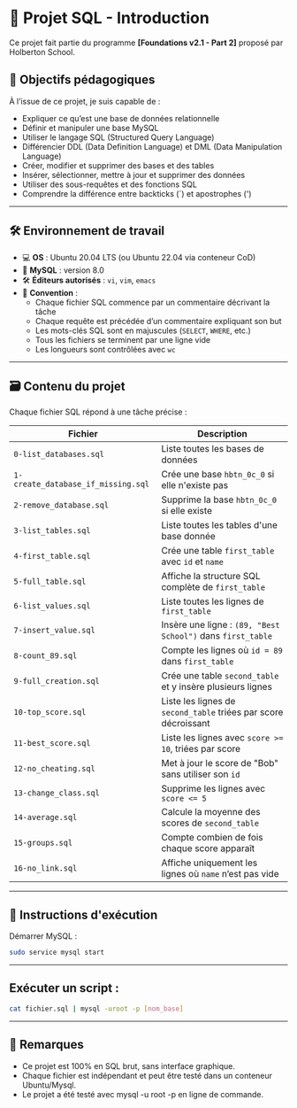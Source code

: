 # 📁 Projet SQL - Introduction

Ce projet fait partie du programme **[Foundations v2.1 - Part 2]** proposé par Holberton School.

## 🎯 Objectifs pédagogiques

À l’issue de ce projet, je suis capable de :
- Expliquer ce qu’est une base de données relationnelle
- Définir et manipuler une base MySQL
- Utiliser le langage SQL (Structured Query Language)
- Différencier DDL (Data Definition Language) et DML (Data Manipulation Language)
- Créer, modifier et supprimer des bases et des tables
- Insérer, sélectionner, mettre à jour et supprimer des données
- Utiliser des sous-requêtes et des fonctions SQL
- Comprendre la différence entre backticks (`) et apostrophes (')

---

## 🛠️ Environnement de travail

- 💻 **OS** : Ubuntu 20.04 LTS (ou Ubuntu 22.04 via conteneur CoD)
- 🧩 **MySQL** : version 8.0
- 🛠️ **Éditeurs autorisés** : `vi`, `vim`, `emacs`
- 📌 **Convention** :
  - Chaque fichier SQL commence par un commentaire décrivant la tâche
  - Chaque requête est précédée d’un commentaire expliquant son but
  - Les mots-clés SQL sont en majuscules (`SELECT`, `WHERE`, etc.)
  - Tous les fichiers se terminent par une ligne vide
  - Les longueurs sont contrôlées avec `wc`

---

## 🗃️ Contenu du projet

Chaque fichier SQL répond à une tâche précise :

| Fichier                         | Description                                                             |
|---------------------------------|-------------------------------------------------------------------------|
| `0-list_databases.sql`          | Liste toutes les bases de données                                      |
| `1-create_database_if_missing.sql` | Crée une base `hbtn_0c_0` si elle n'existe pas                         |
| `2-remove_database.sql`         | Supprime la base `hbtn_0c_0` si elle existe                            |
| `3-list_tables.sql`             | Liste toutes les tables d'une base donnée                              |
| `4-first_table.sql`             | Crée une table `first_table` avec `id` et `name`                       |
| `5-full_table.sql`              | Affiche la structure SQL complète de `first_table`                     |
| `6-list_values.sql`             | Liste toutes les lignes de `first_table`                               |
| `7-insert_value.sql`            | Insère une ligne : `(89, "Best School")` dans `first_table`            |
| `8-count_89.sql`                | Compte les lignes où `id = 89` dans `first_table`                      |
| `9-full_creation.sql`           | Crée une table `second_table` et y insère plusieurs lignes             |
| `10-top_score.sql`              | Liste les lignes de `second_table` triées par score décroissant        |
| `11-best_score.sql`             | Liste les lignes avec `score >= 10`, triées par score                  |
| `12-no_cheating.sql`           | Met à jour le score de "Bob" sans utiliser son `id`                    |
| `13-change_class.sql`          | Supprime les lignes avec `score <= 5`                                  |
| `14-average.sql`               | Calcule la moyenne des scores de `second_table`                        |
| `15-groups.sql`                | Compte combien de fois chaque score apparaît                           |
| `16-no_link.sql`               | Affiche uniquement les lignes où `name` n’est pas vide                 |

---

## 🚀 Instructions d'exécution

Démarrer MySQL :
```bash
sudo service mysql start
```

---

## Exécuter un script :
```bash
cat fichier.sql | mysql -uroot -p [nom_base]
```

---

## 📌 Remarques
- Ce projet est 100% en SQL brut, sans interface graphique.
- Chaque fichier est indépendant et peut être testé dans un conteneur Ubuntu/Mysql.
- Le projet a été testé avec mysql -u root -p en ligne de commande.
